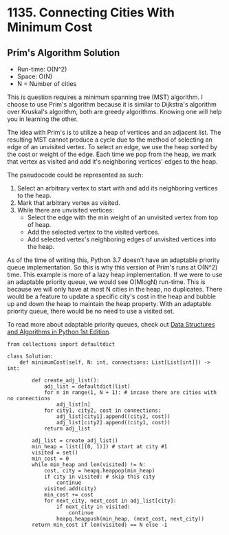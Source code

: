 # 1135. Connecting Cities With Minimum Cost

## Prim's Algorithm Solution
- Run-time: O(N^2)
- Space: O(N)
- N = Number of cities

This is question requires a minimum spanning tree (MST) algorithm.
I choose to use Prim's algorithm because it is similar to Dijkstra's algorithm over Kruskal's algorithm, both are greedy algorithms.
Knowing one will help you in learning the other.

The idea with Prim's is to utilize a heap of vertices and an adjacent list.
The resulting MST cannot produce a cycle due to the method of selecting an edge of an unvisited vertex.
To select an edge, we use the heap sorted by the cost or weight of the edge.
Each time we pop from the heap, we mark that vertex as visited and add it's neighboring vertices' edges to the heap.

The pseudocode could be represented as such:
1. Select an arbitrary vertex to start with and add its neighboring vertices to the heap.
2. Mark that arbitrary vertex as visited.
3. While there are unvisited vertices:
    - Select the edge with the min weight of an unvisited vertex from top of heap.
    - Add the selected vertex to the visited vertices.
    - Add selected vertex's neighboring edges of unvisited vertices into the heap.

As of the time of writing this, Python 3.7 doesn't have an adaptable priority queue implementation.
So this is why this version of Prim's runs at O(N^2) time.
This example is more of a lazy heap implementation.
If we were to use an adaptable priority queue, we would see O(MlogN) run-time.
This is because we will only have at most N cities in the heap, no duplicates.
There would be a feature to update a specific city's cost in the heap and bubble up and down the heap to maintain the heap property.
With an adaptable priority queue, there would be no need to use a visited set.

To read more about adaptable priority queues, check out [Data Structures and Algorithms in Python 1st Edition](https://www.amazon.com/Structures-Algorithms-Python-Michael-Goodrich/dp/1118290275).

```
from collections import defaultdict

class Solution:
    def minimumCost(self, N: int, connections: List[List[int]]) -> int:

        def create_adj_list():
            adj_list = defaultdict(list)
            for n in range(1, N + 1): # incase there are cities with no connections
                adj_list[n]
            for city1, city2, cost in connections:
                adj_list[city1].append((city2, cost))
                adj_list[city2].append((city1, cost))
            return adj_list

        adj_list = create_adj_list()
        min_heap = list([(0, 1)]) # start at city #1
        visited = set()
        min_cost = 0
        while min_heap and len(visited) != N:
            cost, city = heapq.heappop(min_heap)
            if city in visited: # skip this city
                continue
            visited.add(city)
            min_cost += cost
            for next_city, next_cost in adj_list[city]:
                if next_city in visited:
                    continue
                heapq.heappush(min_heap, (next_cost, next_city))
        return min_cost if len(visited) == N else -1
```
